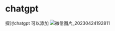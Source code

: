 # chatgpt
探讨chatgpt
可以添加
![微信图片_20230424192811](https://user-images.githubusercontent.com/64740841/233983514-9d69380a-695b-479b-89a0-8ce5bc48e715.jpg)
